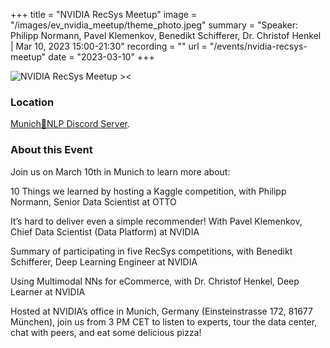 +++
title = "NVIDIA RecSys Meetup"
image = "/images/ev_nvidia_meetup/theme_photo.jpeg"
summary = "Speaker: Philipp Normann, Pavel Klemenkov, Benedikt Schifferer, Dr. Christof Henkel | Mar 10, 2023 15:00-21:30"
recording = ""
url = "/events/nvidia-recsys-meetup"
date = "2023-03-10"
+++

<!--more-->

![NVIDIA RecSys Meetup ><](/images/ev_nvidia_meetup/theme_photo.jpeg)

### Location

[Munich🥨NLP Discord Server](https://discord.gg/w3rEmjhdJJ?event=1080492641533300817).


### About this Event

Join us on March 10th in Munich to learn more about:

10 Things we learned by hosting a Kaggle competition, with Philipp Normann, Senior Data Scientist at OTTO

It’s hard to deliver even a simple recommender! With Pavel Klemenkov, Chief Data Scientist (Data Platform) at NVIDIA

Summary of participating in five RecSys competitions, with Benedikt Schifferer, Deep Learning Engineer at NVIDIA

Using Multimodal NNs for eCommerce, with Dr. Christof Henkel, Deep Learner at NVIDIA

Hosted at NVIDIA’s office in Munich, Germany (Einsteinstrasse 172, 81677 München), join us from 3 PM CET to listen to experts, tour the data center, chat with peers, and eat some delicious pizza!